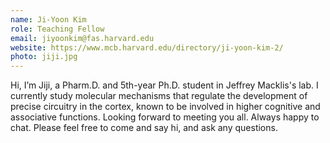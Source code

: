 ```yaml
---
name: Ji-Yoon Kim
role: Teaching Fellow
email: jiyoonkim@fas.harvard.edu
website: https://www.mcb.harvard.edu/directory/ji-yoon-kim-2/
photo: jiji.jpg
---
```


Hi, I’m Jiji, a Pharm.D. and 5th-year Ph.D. student in Jeffrey Macklis's lab. I currently study molecular mechanisms that regulate the development of precise circuitry in the cortex, known to be involved in higher cognitive and associative functions. Looking forward to meeting you all. Always happy to chat. Please feel free to come and say hi, and ask any questions.

